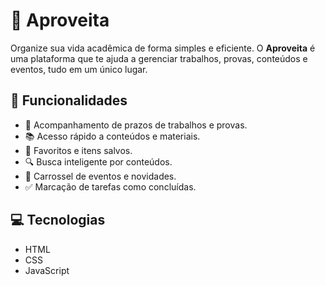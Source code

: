 # 🎯 Aproveita

Organize sua vida acadêmica de forma simples e eficiente. O **Aproveita** é uma plataforma que te ajuda a gerenciar trabalhos, provas, conteúdos e eventos, tudo em um único lugar.

## 🚀 Funcionalidades
- 📅 Acompanhamento de prazos de trabalhos e provas.
- 📚 Acesso rápido a conteúdos e materiais.
- 🔖 Favoritos e itens salvos.
- 🔍 Busca inteligente por conteúdos.
- 🎡 Carrossel de eventos e novidades.
- ✅ Marcação de tarefas como concluídas.

## 💻 Tecnologias
- HTML
- CSS
- JavaScript


